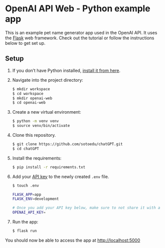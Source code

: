 # OpenAI API Web - Python example app

This is an example pet name generator app used in the OpenAI API. It uses the [Flask](https://flask.palletsprojects.com/en/2.0.x/) web framework. Check out the tutorial or follow the instructions below to get set up.

## Setup

1. If you don’t have Python installed, [install it from here](https://www.python.org/downloads/).

2. Navigate into the project directory:

   ```bash
   $ mkdir workspace
   $ cd workspace
   $ mkdir openai-web
   $ cd openai-web
   ```
   
3. Create a new virtual environment:

   ```bash
   $ python -m venv venv
   $ source venv/bin/activate
   ```

4. Clone this repository.
   ```bash
   $ git clone https://github.com/sotoedu/chatGPT.git
   $ cd chatGPT
   ```

5. Install the requirements:

   ```bash
   $ pip install -r requirements.txt
   ```

6. Add your [API key](https://beta.openai.com/account/api-keys) to the newly created `.env` file.

   ```bash
   $ touch .env
   
   FLASK_APP=app
   FLASK_ENV=development

   # Once you add your API key below, make sure to not share it with anyone! The API key should remain private.
   OPENAI_API_KEY=
   ```

7. Run the app:

   ```bash
   $ flask run
   ```

You should now be able to access the app at [http://localhost:5000](http://localhost:5000)
